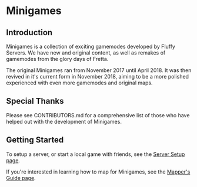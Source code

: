# Minigames
## Introduction
Minigames is a collection of exciting gamemodes developed by Fluffy Servers. We have new and original content, as well as remakes of gamemodes from the glory days of Fretta.

The original Minigames ran from November 2017 until April 2018. It was then revived in it's current form in November 2018, aiming to be a more polished experienced with even more gamemodes and original maps.

## Special Thanks
Please see CONTRIBUTORS.md for a comprehensive list of those who have helped out with the development of Minigames.

## Getting Started
To setup a server, or start a local game with friends, see the [Server Setup page](https://github.com/fluffy-servers/minigames_v2/wiki/Server-Setup).

If you're interested in learning how to map for Minigames, see the [Mapper's Guide page](https://github.com/fluffy-servers/minigames_v2/wiki/Mapper's-Guide).